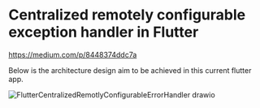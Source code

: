 # Centralized remotely configurable exception handler in Flutter

https://medium.com/p/8448374ddc7a

Below is the architecture design aim to be achieved in this current flutter app.

![FlutterCentralizedRemotlyConfigurableErrorHandler drawio](https://github.com/DavidGrunheidt/flutter-centralized-exception-handler-example/assets/26250624/4165781f-7bef-4cd0-8e7d-b9f0d7b021a4)
